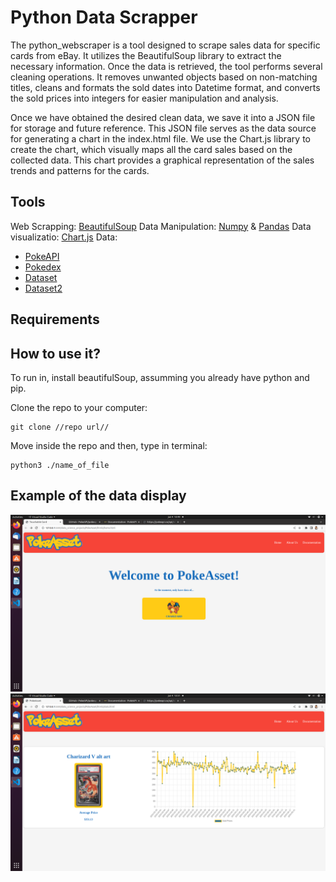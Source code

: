 # Python Data Scrapper

The python_webscraper is a tool designed to scrape sales data for specific cards from eBay. It utilizes the BeautifulSoup library to extract the necessary information. Once the data is retrieved, the tool performs several cleaning operations. It removes unwanted objects based on non-matching titles, cleans and formats the sold dates into Datetime format, and converts the sold prices into integers for easier manipulation and analysis.

Once we have obtained the desired clean data, we save it into a JSON file for storage and future reference. This JSON file serves as the data source for generating a chart in the index.html file. We use the Chart.js library to create the chart, which visually maps all the card sales based on the collected data. This chart provides a graphical representation of the sales trends and patterns for the cards.

## Tools

Web Scrapping: [BeautifulSoup](https://www.crummy.com/software/BeautifulSoup/bs4/doc/)
Data Manipulation: [Numpy](https://numpy.org/) & [Pandas](https://pandas.pydata.org/)
Data visualizatio: [Chart.js](https://www.chartjs.org/docs/latest/)
Data:
- [PokeAPI](https://pokeapi.co/)
- [Pokedex](https://pokemondb.net/pokedex/all)
- [Dataset](https://www.kaggle.com/datasets/05bffa9809b39a7ddc851d80104b1fa314e4ef36700ce74a2c91d8b3c8113112)
- [Dataset2](https://bulbapedia.bulbagarden.net/wiki/List_of_Pok%C3%A9monurmi_by_National_Pok%C3%A9dex_number)

## Requirements

## How to use it?

To run in, install  beautifulSoup, assumming you already have python and pip.

Clone the repo to your computer:

    git clone //repo url//

Move inside the repo and then, type in terminal:

    python3 ./name_of_file

## Example of the data display

![CHarizard v max rainbow rare Historic prices](./imgs/home_page_example.png)
![CHarizard v max rainbow rare Historic prices](./imgs/stats_page_example.png)

